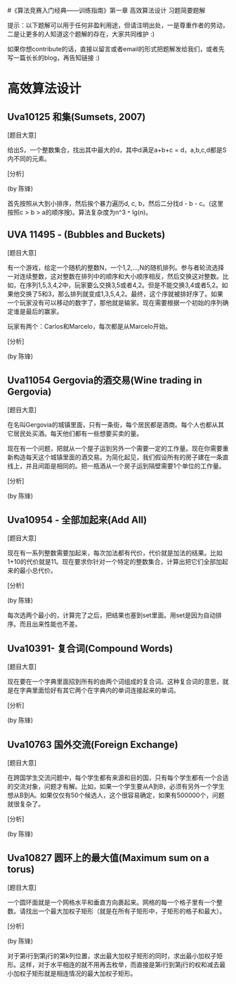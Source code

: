 #《算法竞赛入门经典——训练指南》第一章 高效算法设计 习题简要题解

提示：以下题解可以用于任何非盈利用途，但请注明出处，一是尊重作者的劳动，二是让更多的人知道这个题解的存在，大家共同维护 :)

如果你想contribute的话，直接以留言或者email的形式把题解发给我们，或者先写一篇长长的blog，再告知链接 :)

# 高效算法设计 #

## Uva10125 和集(Sumsets, 2007) ##

[题目大意]

给出S，一个整数集合，找出其中最大的d，其中d满足a+b+c = d，a,b,c,d都是S内不同的元素。

[分析]

(by 陈锋)

首先按照从大到小排序，然后挨个暴力遍历d, c, b，然后二分找d - b - c。(这里按照c > b > a的顺序搜)。算法复杂度为n^3 `*` lg(n)。

## UVA 11495 - (Bubbles and Buckets) ##

[题目大意]

有一个游戏，给定一个随机的整数N，一个1,2,…,N的随机排列。参与者轮流选择一对连续整数，这对整数在排列中的顺序和大小顺序相反，然后交换这对整数。比如，在序列1,5,3,4,2中，玩家要么交换3,5或者4,2。但是不能交换3,4或者5,2。如果他交换了5和3，那么排列就变成1,3,5,4,2。最终，这个序就被排好序了。如果一个玩家没有可以移动的数字了，那他就是输家。现在需要根据一个初始的序列确定谁是最后的赢家。

玩家有两个：Carlos和Marcelo，每次都是从Marcelo开始。


[分析]

(by 陈锋)


## Uva11054 Gergovia的酒交易(Wine trading in Gergovia) ##

[题目大意]

在名叫Gergovia的城镇里面，只有一条街，每个居民都是酒商。每个人也都从其它居民处买酒。每天他们都有一些想要买卖的量。

现在有一个问题，把就从一个屋子运到另外一个需要一定的工作量。现在你需要重新构造每天这个城镇里面的酒交易。为简化起见，我们假设所有的房子建在一条直线上，并且间距是相同的。把一瓶酒从一个房子运到隔壁需要1个单位的工作量。

[分析]

(by 陈锋)


## Uva10954 - 全部加起来(Add All) ##

[题目大意]

现在有一系列整数需要加起来，每次加法都有代价，代价就是加法的结果。比如1+10的代价就是11。现在要求你针对一个特定的整数集合，计算出把它们全部加起来的最小总代价。

[分析]

(by 陈锋)

每次选两个最小的，计算完了之后，把结果也塞到set里面。用set是因为自动排序。而且出来性能也不差。

## Uva10391- 复合词(Compound Words) ##

[题目大意]

现在要在一个字典里面招到所有的由两个词组成的复合词。这种复合词的意思，就是在字典里面恰好有其它两个在字典内的单词连接起来的单词。

[分析]

(by 陈锋)

## Uva10763 国外交流(Foreign Exchange) ##

[题目大意]

在跨国学生交流问题中，每个学生都有来源和目的国，只有每个学生都有一个合适的交流对象，问题才有解。比如，如果一个学生要从A到B，必须有另外一个学生想从B到A。如果仅仅有50个候选人，这个很容易确定，如果有500000个，问题就很复杂了。

[分析]

(by 陈锋)

## Uva10827 圆环上的最大值(Maximum sum on a torus) ##

[题目大意]

一个圆环面就是一个网格水平和垂直方向裹起来。网格的每一个格子里有一个整数。请找出一个最大加权子矩形（就是在所有子矩形中，子矩形的格子和最大）。

[分析]

(by 陈锋)

对于第i行到第j行的第k列位置，求出最大加权子矩形的同时，求出最小加权子矩形。这样，对于水平相连的就不用再去枚举，而直接是第i行到第j行的权和减去最小加权子矩形就是相连情况的最大加权子矩形。